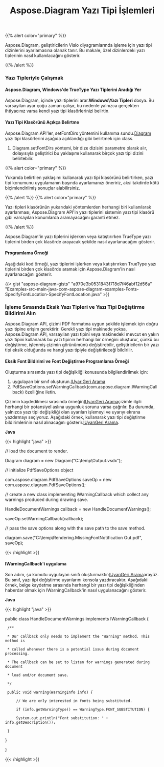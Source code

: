 ﻿---
title: Aspose.Diagram Yazı Tipi İşlemleri
type: docs
weight: 170
url: /tr/java/aspose-diagram-font-operations/
---
{{% alert color="primary" %}} 

Aspose.Diagram, geliştiricilerin Visio diyagramlarında işleme için yazı tipi dizinlerini ayarlamasına olanak tanır. Bu makale, özel dizinlerdeki yazı tiplerinin nasıl kullanılacağını gösterir.

{{% /alert %}} 
### **Yazı Tipleriyle Çalışmak**
#### **Aspose.Diagram, Windows'de TrueType Yazı Tiplerini Aradığı Yer**
 Aspose.Diagram, içinde yazı tiplerini arar.**Windows\Yazı Tipleri** dosya. Bu varsayılan ayar çoğu zaman çalışır, bu nedenle yalnızca gerçekten ihtiyacınız varsa kendi yazı tipi klasörlerinizi belirtin.
#### **Yazı Tipi Klasörünü Açıkça Belirtme**
 Aspose.Diagram API'ler, setFontDirs yöntemini kullanıma sundu.[Diagram](https://reference.aspose.com/diagram/java/com.aspose.diagram/diagram) yazı tipi klasörlerini aşağıda açıklandığı gibi belirtmek için class.

1. Diagram.setFontDirs yöntemi, bir dize dizisini parametre olarak alır, dolayısıyla geliştirici bu yaklaşımı kullanarak birçok yazı tipi dizini belirtebilir.

{{% alert color="primary" %}} 

Yukarıda belirtilen yaklaşımı kullanarak yazı tipi klasörünü belirtirken, yazı tipi konumunu uygulamanın başında ayarlamanızı öneririz, aksi takdirde kötü biçimlendirilmiş sonuçlar alabilirsiniz.

{{% /alert %}} {{% alert color="primary" %}} 

Yazı tipleri klasörünün yukarıdaki yöntemlerden herhangi biri kullanılarak ayarlanması, Aspose.Diagram API'in yazı tiplerini sistemin yazı tipi klasörü gibi varsayılan konumlarda aramayacağını garanti etmez.

{{% /alert %}} 

Aspose.Diagram'in yazı tiplerini işlerken veya katıştırırken TrueType yazı tiplerini birden çok klasörde arayacak şekilde nasıl ayarlanacağını gösterir.
#### **Programlama Örneği**
Aşağıdaki kod örneği, yazı tiplerini işlerken veya katıştırırken TrueType yazı tiplerini birden çok klasörde aramak için Aspose.Diagram'in nasıl ayarlanacağını gösterir.

{{< gist "aspose-diagram-gists" "a970e3b0531843f718d7f46abf12d56a" "Examples-src-main-java-com-aspose-diagram-examples-Fonts-SpecifyFontLocation-SpecifyFontLocation.java" >}}
### **İşleme Sırasında Eksik Yazı Tipleri ve Yazı Tipi Değiştirme Bildirimi Alın**
Aspose.Diagram API, çizimi PDF formatına uygun şekilde işlemek için doğru yazı tipine erişim gerektirir. Gerekli yazı tipi makinede yoksa, Aspose.Diagram API, varsayılan yazı tipini veya makinedeki mevcut en yakın yazı tipini kullanarak bu yazı tipinin herhangi bir örneğini oluşturur, çünkü bu değiştirme, işlenmiş çizimin görünümünü değiştirebilir, geliştiricilerin bir yazı tipi eksik olduğunda ve hangi yazı tipiyle değiştirileceği bildirilir.
#### **Eksik Font Bildirimi ve Font Değiştirme Programlama Örneği**
Oluşturma sırasında yazı tipi değişikliği konusunda bilgilendirilmek için:

1. uygulayan bir sınıf oluşturun.[IUyarıGeri Arama](https://reference.aspose.com/diagram/java/com.aspose.diagram/IWarningCallback)
1. PdfSaveOptions.setWarningCallback(com.aspose.diagram.IWarningCallback) özelliğine iletin.

Çizimin kaydedilmesi sırasında örneğin[IUyarıGeri Arama](https://reference.aspose.com/diagram/java/com.aspose.diagram/IWarningCallback)çizimle ilgili herhangi bir potansiyel aslına uygunluk sorunu varsa çağrılır. Bu durumda, yalnızca yazı tipi değişikliği olan uyarıları işlemeyi ve uyarıyı ekrana yazdırmayı seçiyoruz. Aşağıdaki örnek, kullanarak yazı tipi değiştirme bildirimlerinin nasıl alınacağını gösterir.[IUyarıGeri Arama](https://reference.aspose.com/diagram/java/com.aspose.diagram/IWarningCallback).

**Java**

{{< highlight "java" >}}

 // load the document to render.

Diagram diagram = new Diagram("C:\\temp\\Output.vsdx");


// initialize PdfSaveOptions object

com.aspose.diagram.PdfSaveOptions saveOp = new com.aspose.diagram.PdfSaveOptions();

// create a new class implementing IWarningCallback which collect any warnings produced during drawing save.

HandleDocumentWarnings callback = new HandleDocumentWarnings();

saveOp.setWarningCallback(callback);



// pass the save options along with the save path to the save method.

diagram.save("C:\\temp\\Rendering.MissingFontNotification Out.pdf", saveOp);

{{< /highlight >}}
#### **IWarningCallback'i uygulama**
Son adım, şu komutu uygulayan sınıfı oluşturmaktır:[IUyarıGeri Arama](https://reference.aspose.com/diagram/java/com.aspose.diagram/IWarningCallback)arayüz. Bu sınıf, yazı tipi değiştirme uyarılarını konsola yazdıracaktır. Aşağıdaki örnek, belge kaydetme sırasında herhangi bir yazı tipi değişikliğinden haberdar olmak için IWarningCallback'in nasıl uygulanacağını gösterir.



**Java**

{{< highlight "java" >}}

 public class HandleDocumentWarnings implements IWarningCallback {

     /**

     * Our callback only needs to implement the "Warning" method. This method is

     * called whenever there is a potential issue during document processing.

     * The callback can be set to listen for warnings generated during document

     * load and/or document save.

     */

     public void warning(WarningInfo info) {

         // We are only interested in fonts being substituted.

         if (info.getWarningType() == WarningType.FONT_SUBSTITUTION) {

         System.out.println("Font substitution: " + info.getDescription());

     }

 }

}

{{< /highlight >}}
